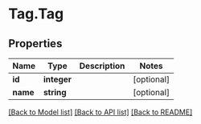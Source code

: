 # Tag.Tag
## Properties

Name | Type | Description | Notes
------------ | ------------- | ------------- | -------------
**id** | **integer** |  | [optional] 
**name** | **string** |  | [optional] 

[[Back to Model list]](../README.md#documentation-for-models) [[Back to API list]](../README.md#documentation-for-api-endpoints) [[Back to README]](../README.md)

